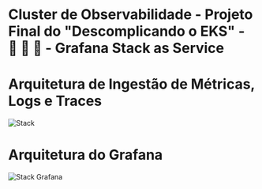 # Cluster de Observabilidade - Projeto Final do "Descomplicando o EKS" - :rocket: :rocket: :rocket: - Grafana Stack as Service


# Arquitetura de Ingestão de Métricas, Logs e Traces

![Stack](.github/assets/observability-stack.drawio.png)


# Arquitetura do Grafana

![Stack Grafana](.github/assets/observability-stack-grafana.drawio.png)